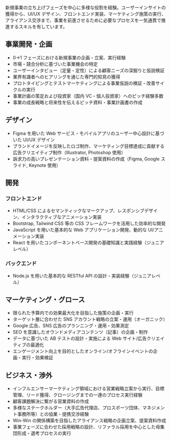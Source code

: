 新規事業の立ち上げフェーズを中心に多様な役割を経験。ユーザーインサイトの獲得から、UI/UX デザイン、フロントエンド実装、マーケティング施策の実行、アライアンス交渉まで、事業を前進させるために必要なプロセスを一気通貫で推進するスキルを有しています。

## 事業開発・企画

- 0→1 フェーズにおける新規事業の企画・立案、実行経験
- 市場・競合分析に基づいた事業機会の特定
- ユーザーインタビュー（定量・定性）による顧客ニーズの深掘りと仮説検証
- 業界有識者へのヒアリングを通じた専門的知見の獲得
- プロトタイピングとテストマーケティングによる事業仮説の検証・改善サイクルの実行
- 事業計画の策定および投資家（国内 VC・個人投資家）へのピッチ経験多数
- 事業の成長戦略と将来性を伝えるピッチ資料・事業計画書の作成

## デザイン

- Figma を用いた Web サービス・モバイルアプリのユーザー中心設計に基づいた UI/UX デザイン
- ブランドイメージを反映したロゴ制作、マーケティング目標達成に貢献する広告クリエイティブ制作（Illustrator, Photoshop 使用）
- 訴求力の高いプレゼンテーション資料・提案資料の作成（Figma, Google スライド, Keynote 使用）

## 開発

### フロントエンド

- HTML/CSS によるセマンティックなマークアップ、レスポンシブデザイン、インタラクティブなアニメーション実装
- Bootstrap, Tailwind CSS 等の CSS フレームワークを活用した効率的な開発
- JavaScript を用いた基本的な Web アプリケーション開発、動的な UI/アニメーション実装
- React を用いたコンポーネントベース開発の基礎知識と実践経験（ジュニアレベル）

### バックエンド

- Node.js を用いた基本的な RESTful API の設計・実装経験（ジュニアレベル）

## マーケティング・グロース

- 限られた予算内での効果最大化を目指した施策の企画・実行
- ターゲット層に合わせた SNS アカウント戦略の立案・運用（オーガニック）
- Google 広告、SNS 広告のプランニング・運用・効果測定
- SEO を意識したオウンドメディアコンテンツ（記事）の企画・制作
- データに基づいた AB テストの設計・実施による Web サイト/広告クリエイティブの最適化
- エンゲージメント向上を目的としたオンライン/オフラインイベントの企画・実行・効果検証

## ビジネス・渉外

- インフルエンサーマーケティング領域における営業戦略立案から実行、目標管理、リード獲得、クロージングまでの一連のプロセス実行経験
- 顧客課題解決に繋がる営業資料の作成
- 多様なステークホルダー（大手広告代理店、プロスポーツ団体、マネジメント事務所等）との協業・提携交渉経験
- Win-Win の関係構築を目指したアライアンス戦略の企画立案、提案資料作成
- 事業フェーズに合わせた採用戦略の設計、リファラル採用を中心とした母集団形成・選考プロセスの実行

